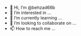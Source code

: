 - 👋 Hi, I’m @behzad66b
- 👀 I’m interested in ...
- 🌱 I’m currently learning ...
- 💞️ I’m looking to collaborate on ...
- 📫 How to reach me ...

<!---
behzad66b/behzad66b is a ✨ special ✨ repository because its `README.md` (this file) appears on your GitHub profile.
You can click the Preview link to take a look at your changes.
--->
